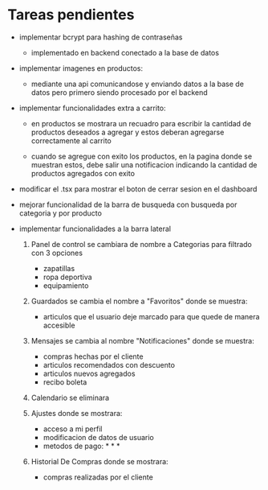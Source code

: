 # Tareas pendientes
- implementar bcrypt para hashing de contraseñas
    
    * implementado en backend conectado a la base de datos

- implementar imagenes en productos:
    
    * mediante una api comunicandose y enviando datos a la base de datos pero primero siendo procesado por el backend

- implementar funcionalidades extra a carrito:
    * en productos se mostrara un recuadro para escribir la cantidad de productos deseados a agregar y estos deberan agregarse correctamente al carrito
    
    * cuando se agregue con exito los productos, en la pagina donde se muestran estos, debe salir una notificacion indicando la cantidad de productos agregados con exito


- modificar el .tsx para mostrar el boton de cerrar sesion en el dashboard

- mejorar funcionalidad de la barra de busqueda con busqueda por categoria y por producto

- implementar funcionalidades a la barra lateral

    1. Panel de control se cambiara de nombre a Categorias para filtrado con 3 opciones
        - zapatillas
        - ropa deportiva
        - equipamiento

    2. Guardados se cambia el nombre a "Favoritos" donde se muestra:
        - articulos que el usuario deje marcado para que quede de manera accesible 

    3. Mensajes se cambia al nombre "Notificaciones" donde se muestra:
        - compras hechas por el cliente
        - articulos recomendados con descuento
        - articulos nuevos agregados
        - recibo boleta

    4. Calendario se eliminara

    5. Ajustes donde se mostrara:
        - acceso a mi perfil
        - modificacion de datos de usuario
        - metodos de pago:
            * 
            * 
            * 

    6. Historial De Compras donde se mostrara:
        - compras realizadas por el cliente
